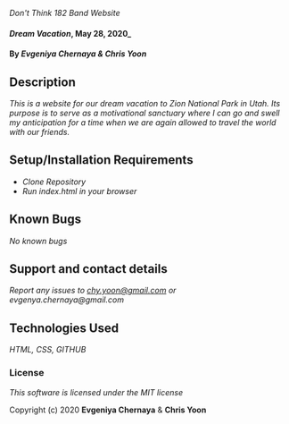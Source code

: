  _Don't Think 182 Band Website_

#### _Dream Vacation_, May 28, 2020_

#### By _**Evgeniya Chernaya & Chris Yoon**_

## Description

_This is a website for our dream vacation to Zion National Park in Utah. Its purpose is to serve as a motivational sanctuary where I can go and swell my anticipation for a time when we are again allowed to travel the world with our friends._

## Setup/Installation Requirements

* _Clone Repository_
* _Run index.html in your browser_


## Known Bugs

_No known bugs_

## Support and contact details

_Report any issues to chy.yoon@gmail.com or evgenya.chernaya@gmail.com_

## Technologies Used

_HTML, CSS, GITHUB_

### License

_This software is licensed under the MIT license_

Copyright (c) 2020 **Evgeniya Chernaya** & **Chris Yoon**